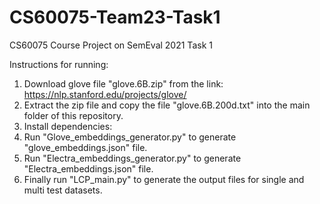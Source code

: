 # CS60075-Team23-Task1
CS60075 Course Project on SemEval 2021 Task 1

Instructions for running:  

1. Download glove file "glove.6B.zip" from the link: https://nlp.stanford.edu/projects/glove/  
2. Extract the zip file and copy the file "glove.6B.200d.txt" into the main folder of this repository.  
3. Install dependencies:  
4. Run "Glove_embeddings_generator.py" to generate "glove_embeddings.json" file.  
5. Run "Electra_embeddings_generator.py" to generate "Electra_embeddings.json" file.
6. Finally run "LCP_main.py" to generate the output files for single and multi test datasets.
